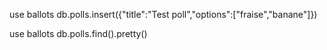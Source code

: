 use ballots
db.polls.insert({"title":"Test poll","options":["fraise","banane"]})

use ballots
db.polls.find().pretty()

